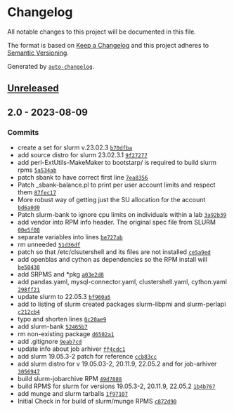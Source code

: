 <!-- auto-changelog-above -->
# Changelog

All notable changes to this project will be documented in this file.

The format is based on [Keep a Changelog](https://keepachangelog.com/en/1.0.0/)
and this project adheres to [Semantic Versioning](https://semver.org/spec/v2.0.0.html).

Generated by [`auto-changelog`](https://github.com/CookPete/auto-changelog).

## [Unreleased](https://github.com/RCIC-UCI-Public/slurm-admix/compare/2.0...HEAD)

## 2.0 - 2023-08-09

### Commits

- create a set for slurm v.23.02.3 [`b70dfba`](https://github.com/RCIC-UCI-Public/slurm-admix/commit/b70dfbabe1febb60f6ffc7cdf68ac6db66ee18ff)
- add source distro for slurm 23.02.3.1 [`9f27277`](https://github.com/RCIC-UCI-Public/slurm-admix/commit/9f27277e8acace2ccf0666a450bd50b547453947)
- add perl-ExtUtils-MakeMaker to bootstarp/ is required to build slurm rpms [`5a534ab`](https://github.com/RCIC-UCI-Public/slurm-admix/commit/5a534ab596db5b987e4f99bf02f9c77bf04ae9c8)
- patch sbank to have correct first line [`7ea8356`](https://github.com/RCIC-UCI-Public/slurm-admix/commit/7ea83560510403eca1e659e22d7deba0254ca5fc)
- Patch _sbank-balance.pl to print per user account limits and respect them [`87fec17`](https://github.com/RCIC-UCI-Public/slurm-admix/commit/87fec17a5c20b1ef111a506c9f5a3223608a5958)
- More robust way of getting just the SU allocation for the account [`bd6a0d0`](https://github.com/RCIC-UCI-Public/slurm-admix/commit/bd6a0d0ee89ca92126875ee632e661242ebeb37d)
- Patch slurm-bank to ignore cpu limits on individuals within a lab [`3a92b39`](https://github.com/RCIC-UCI-Public/slurm-admix/commit/3a92b39bc5ab1a64b0e6bf1ce989425db2e2e7cd)
- add vendor into RPM info header. The original spec file from SLURM [`00e5f08`](https://github.com/RCIC-UCI-Public/slurm-admix/commit/00e5f08be81467836a85d18bc07b533d8fc11117)
- separate variables into lines [`be727ab`](https://github.com/RCIC-UCI-Public/slurm-admix/commit/be727abd79f20b0ffbd4ff80ec9137fc3624fdd5)
- rm unneeded [`51d36df`](https://github.com/RCIC-UCI-Public/slurm-admix/commit/51d36dfae7cc32a2d3eeebcb30bf00f1501a1e68)
- patch so that /etc/clsutershell and its files are not installed [`ce5a9ed`](https://github.com/RCIC-UCI-Public/slurm-admix/commit/ce5a9ed02c943e641615d075dcc9072ce10c06a8)
- add openblas and cython as dependencies so the RPM install will [`be50438`](https://github.com/RCIC-UCI-Public/slurm-admix/commit/be504384562fdf2b6165c47f737de6036e42294c)
- add SRPMS and *pkg [`a03e2d8`](https://github.com/RCIC-UCI-Public/slurm-admix/commit/a03e2d8dcf407f067a8be76ff6f28a0136a8ab20)
- add pandas.yaml, mysql-connector.yaml,  clustershell.yaml, cython.yaml [`298ff21`](https://github.com/RCIC-UCI-Public/slurm-admix/commit/298ff2113e39c7b0e8f68315c7047e465472c4ef)
- update slurm to 22.05.3 [`bf960a5`](https://github.com/RCIC-UCI-Public/slurm-admix/commit/bf960a5923573e2cc7639ab40b440291768f03cc)
- add to listing of slurm created packages slurm-libpmi and slurm-perlapi [`c212cb4`](https://github.com/RCIC-UCI-Public/slurm-admix/commit/c212cb4d4208324b6b5365d1ed5f24ee4bc2fc22)
- typo and shorten lines [`0c20ae9`](https://github.com/RCIC-UCI-Public/slurm-admix/commit/0c20ae9e48e67d5c404bba70ae1e7cc76514e493)
- add slurm-bank [`52465b7`](https://github.com/RCIC-UCI-Public/slurm-admix/commit/52465b7ffe7ba00766321ef3f9a457c383081629)
- rm non-existing package [`d6502a1`](https://github.com/RCIC-UCI-Public/slurm-admix/commit/d6502a12781f7fd46e31ee52e5da7fc56bb51eb1)
- add .gitignore [`9eab7cd`](https://github.com/RCIC-UCI-Public/slurm-admix/commit/9eab7cd66bd5a9b02c78ccecdcfd38882de7189f)
- update info about job arhiver [`ff4cdc1`](https://github.com/RCIC-UCI-Public/slurm-admix/commit/ff4cdc1861dcc6cbe9f3ebe07cd547d5486e3fff)
- add slurm 19.05.3-2 patch for reference [`ccb83cc`](https://github.com/RCIC-UCI-Public/slurm-admix/commit/ccb83ccd4fa60e7fbd745c66e0319567a44b4cf1)
- add slurm distro for v 19.05.03-2, 20.11.9, 22.05.2 and for job-arhiver [`3056947`](https://github.com/RCIC-UCI-Public/slurm-admix/commit/3056947aae9a799bc2db23bcf3ce083c72d5e9b3)
- build slurm-jobarchive RPM [`49d7888`](https://github.com/RCIC-UCI-Public/slurm-admix/commit/49d7888f0bee74f2da39eea56e57b6e2be2e6f29)
- build RPMS for slurm for versions 19.05.3-2, 20.11.9, 22.05.2 [`1b4b767`](https://github.com/RCIC-UCI-Public/slurm-admix/commit/1b4b76791deaf0457b408a88dbe22bcd3e400ee8)
- add munge and slurm tarballs [`1f97107`](https://github.com/RCIC-UCI-Public/slurm-admix/commit/1f97107fa870b89bcf6564dc6035e419bce7019e)
- Initial Check in for build of slurm/munge RPMS [`c872d90`](https://github.com/RCIC-UCI-Public/slurm-admix/commit/c872d905ee494fdf5089578e02e62785e80e7369)
